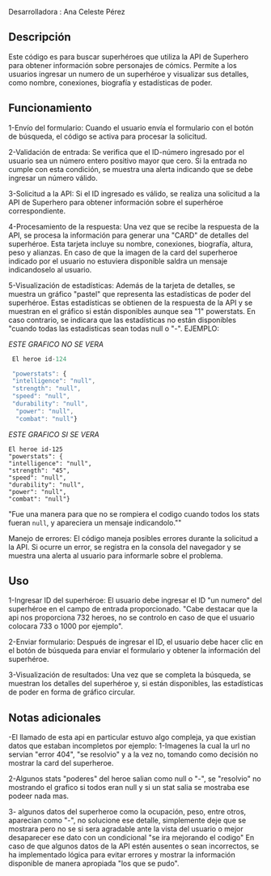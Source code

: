 Desarrolladora : Ana Celeste Pérez
## Descripción
Este código es para buscar superhéroes que utiliza la API de Superhero para obtener información
sobre personajes de cómics. Permite a los usuarios ingresar un numero de un superhéroe y visualizar
 sus detalles, como nombre, conexiones, biografía y estadísticas de poder.

## Funcionamiento
1-Envío del formulario:
Cuando el usuario envía el formulario con el botón de búsqueda, el código se activa para procesar
 la solicitud.

2-Validación de entrada:
Se verifica que el ID-número ingresado por el usuario sea un número entero positivo mayor que cero.
Si la entrada no cumple con esta condición, se muestra una alerta indicando que se debe ingresar un 
número válido.

3-Solicitud a la API:
Si el ID ingresado es válido, se realiza una solicitud a la API de Superhero para obtener información
sobre el superhéroe 
correspondiente.

4-Procesamiento de la respuesta:
Una vez que se recibe la respuesta de la API, se procesa la información para generar una "CARD" de 
detalles del superhéroe.  Esta tarjeta incluye su nombre, conexiones, biografía, altura, peso y 
alianzas. En caso de que la imagen de la card del superheroe indicado por el usuario no estuviera
disponible saldra un mensaje indicandoselo al usuario.

5-Visualización de estadísticas:
Además de la tarjeta de detalles, se muestra un gráfico "pastel" que representa las estadísticas de
poder del superhéroe. Estas estadísticas se obtienen de la respuesta de la API y se muestran en el 
gráfico si están disponibles aunque sea "1" powerstats. En caso contrario, se indicara que las 
estadísticas no están disponibles "cuando todas las estadisticas sean todas null o "-".
EJEMPLO:

*ESTE GRAFICO NO SE VERA*  
``` javascript
 El heroe id-124

 "powerstats": {  
 "intelligence": "null",  
 "strength": "null",  
 "speed": "null",      
 "durability": "null",  
  "power": "null",  
  "combat": "null"}
  ```  
  

*ESTE GRAFICO SI SE VERA*  
 ``` 
El heroe id-125  
"powerstats": {  
"intelligence": "null",  
 "strength": "45",  
"speed": "null",  
"durability": "null",  
"power": "null",  
"combat": "null"}  
  ```


"Fue una manera para que no se rompiera el codigo cuando todos los stats fueran `null`, y apareciera 
un mensaje indicandolo.""

Manejo de errores:
El código maneja posibles errores durante la solicitud a la API. Si ocurre un error, se registra en 
la consola del navegador y se muestra una alerta al usuario para informarle sobre el problema.

## Uso

1-Ingresar ID del superhéroe:
El usuario debe ingresar el ID "un numero" del superhéroe en el campo de entrada proporcionado.
"Cabe destacar que la api nos proporciona 732 heroes, no se controlo en caso de que el usuario colocara
733 o 1000 por ejemplo".

2-Enviar formulario:
Después de ingresar el ID, el usuario debe hacer clic en el botón de búsqueda para enviar el formulario y 
obtener la información del superhéroe.

3-Visualización de resultados:
Una vez que se completa la búsqueda, se muestran los detalles del superhéroe y, si están disponibles, las 
estadísticas de poder en forma de gráfico circular.

## Notas adicionales
-El llamado de esta api en particular estuvo algo compleja, ya que existian datos que estaban incompletos
por ejemplo: 
1-Imagenes la cual la url no servian "error 404", "se resolvio" y a la vez no, tomando como decisión
no mostrar la card del superheroe.

2-Algunos stats "poderes" del heroe salian como null o "-", se "resolvio" no 
mostrando el grafico si todos eran null y si un stat salia se mostraba ese podeer nada mas. 

3- algunos datos del  superheroe como la ocupación, peso, entre otros, aparecian como "-", no solucione ese 
detalle, simplemente deje que se mostrara pero no se si sera agradable ante la vista del usuario o mejor 
desaparecer ese dato con un condicional "se ira mejorando el codigo"
En caso de que algunos datos de la API estén ausentes o sean incorrectos, se ha implementado lógica para evitar
errores y mostrar la información disponible de manera apropiada "los que se pudo".


